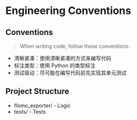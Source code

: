 # Engineering Conventions

## Conventions

> When writing code, follow these conventions.

- 清晰紧凑：使用清晰紧凑的方式来编写代码
- 标注类型：使用 Python 的类型标注
- 测试驱动：尽可能在编写代码前先实现其单元测试

## Project Structure

- flomo_exporter/ - Logic
- tests/ - Tests
